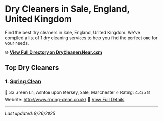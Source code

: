 # Dry Cleaners in Sale, England, United Kingdom

Find the best dry cleaners in Sale, England, United Kingdom. We've compiled a list of 1 dry cleaning services to help you find the perfect one for your needs.

🌐 **[View Full Directory on DryCleanersNear.com](https://drycleanersnear.com/city/United%20Kingdom/England/Sale)**

## Top Dry Cleaners

### 1. [Spring Clean](https://drycleanersnear.com/dryCleaner/6896abda86a2a96145ad5093/spring-clean)
📍 33 Green Ln, Ashton upon Mersey, Sale, Manchester
⭐ Rating: 4.4/5
🌐 Website: http://www.spring-clean.co.uk/
🔗 [View Full Details](https://drycleanersnear.com/dryCleaner/6896abda86a2a96145ad5093/spring-clean)


---

*Last updated: 8/26/2025*
